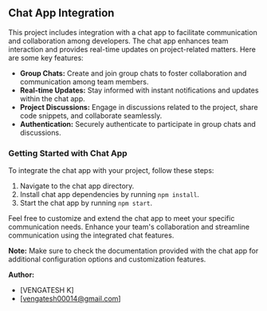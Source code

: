 ## Chat App Integration

This project includes integration with a chat app to facilitate communication and collaboration among developers. The chat app enhances team interaction and provides real-time updates on project-related matters. Here are some key features:

- **Group Chats:** Create and join group chats to foster collaboration and communication among team members.
- **Real-time Updates:** Stay informed with instant notifications and updates within the chat app.
- **Project Discussions:** Engage in discussions related to the project, share code snippets, and collaborate seamlessly.
- **Authentication:** Securely authenticate to participate in group chats and discussions.

### Getting Started with Chat App

To integrate the chat app with your project, follow these steps:

1. Navigate to the chat app directory.
2. Install chat app dependencies by running `npm install`.
3. Start the chat app by running `npm start`.

Feel free to customize and extend the chat app to meet your specific communication needs. Enhance your team's collaboration and streamline communication using the integrated chat features.

**Note:** Make sure to check the documentation provided with the chat app for additional configuration options and customization features.

**Author:**
- [VENGATESH K]
- [vengatesh00014@gmail.com]
